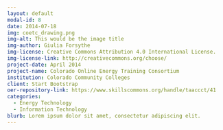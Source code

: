 ```yaml
---
layout: default
modal-id: 8
date: 2014-07-18
img: coetc_drawing.png
img-alt: This would be the image title
img-author: Giulia Forsythe
img-license: Creative Commons Attribution 4.0 International License.
img-license-link: http://creativecommons.org/choose/
project-date: April 2014
project-name: Colorado Online Energy Training Consortium
institution: Colorado Community Colleges
client: Start Bootstrap
oer-repository-link: https://www.skillscommons.org/handle/taaccct/41
categories:
  - Energy Technology
  - Information Technology
blurb: Lorem ipsum dolor sit amet, consectetur adipiscing elit.
---
```

